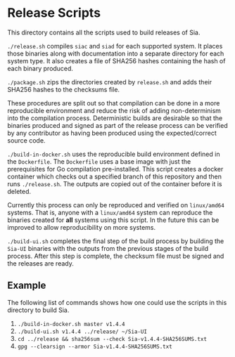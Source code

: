 # Release Scripts

This directory contains all the scripts used to build releases of Sia.

`./release.sh` compiles `siac` and `siad` for each supported system. It places
those binaries along with documentation into a separate directory for each
system type. It also creates a file of SHA256 hashes containing the hash of
each binary produced.

`./package.sh` zips the directories created by `release.sh` and adds their
SHA256 hashes to the checksums file.

These procedures are split out so that compilation can be done in a more
reproducible environment and reduce the risk of adding non-determinism into the
compilation process. Deterministic builds are desirable so that the binaries
produced and signed as part of the release process can be verified by any
contributor as having been produced using the expected/correct source code.

`./build-in-docker.sh`  uses the reproducible build environment defined in the
`Dockerfile`. The `Dockerfile` uses a base image with just the prerequisites for
Go compilation pre-installed. This script creates a docker container which
checks out a specified branch of this repository and then runs `./release.sh`.
The outputs are copied out of the container before it is deleted.

Currently this process can only be reproduced and verified on `linux/amd64`
systems. That is, anyone with a `linux/amd64` system can reproduce the binaries
created for **all** systems using this script. In the future this can be
improved to allow reproducibility on more systems.

`./build-ui.sh` completes the final step of the build process by building the
`Sia-UI` binaries with the outputs from the previous stages of the build
process. After this step is complete, the checksum file must be signed and the
releases are ready.


## Example
The following list of commands shows how one could use the scripts in this directory to build Sia.

1. `./build-in-docker.sh master v1.4.4`
2. `./build-ui.sh v1.4.4 ../release/ ~/Sia-UI`
3. `cd ../release && sha256sum --check Sia-v1.4.4-SHA256SUMS.txt`
3. `gpg --clearsign --armor Sia-v1.4.4-SHA256SUMS.txt`
